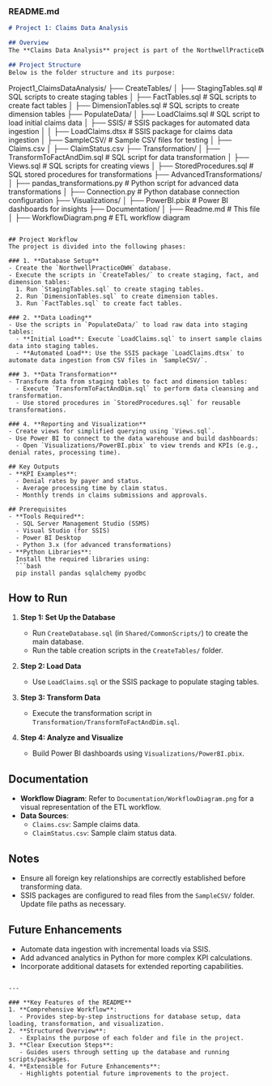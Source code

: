 ### **README.md**

```markdown
# Project 1: Claims Data Analysis

## Overview
The **Claims Data Analysis** project is part of the NorthwellPracticeDWH initiative. This project aims to process and analyze healthcare claims data to generate insights such as trends, processing times, and denial rates. It involves creating a star schema-based data warehouse, loading raw data, transforming it, and building visualizations using Power BI.

## Project Structure
Below is the folder structure and its purpose:

```
Project1_ClaimsDataAnalysis/
├── CreateTables/
│   ├── StagingTables.sql         # SQL scripts to create staging tables
│   ├── FactTables.sql            # SQL scripts to create fact tables
│   ├── DimensionTables.sql       # SQL scripts to create dimension tables
├── PopulateData/
│   ├── LoadClaims.sql            # SQL script to load initial claims data
│   ├── SSIS/                     # SSIS packages for automated data ingestion
│   │   ├── LoadClaims.dtsx       # SSIS package for claims data ingestion
│   ├── SampleCSV/                # Sample CSV files for testing
│       ├── Claims.csv
│       ├── ClaimStatus.csv
├── Transformation/
│   ├── TransformToFactAndDim.sql # SQL script for data transformation
│   ├── Views.sql                 # SQL scripts for creating views
│   ├── StoredProcedures.sql      # SQL stored procedures for transformations
├── AdvancedTransformations/
│   ├── pandas_transformations.py # Python script for advanced data transformations
│   ├── Connection.py             # Python database connection configuration
├── Visualizations/
│   ├── PowerBI.pbix              # Power BI dashboards for insights
├── Documentation/
│   ├── Readme.md                 # This file
│   ├── WorkflowDiagram.png       # ETL workflow diagram
```

## Project Workflow
The project is divided into the following phases:

### 1. **Database Setup**
- Create the `NorthwellPracticeDWH` database.
- Execute the scripts in `CreateTables/` to create staging, fact, and dimension tables:
  1. Run `StagingTables.sql` to create staging tables.
  2. Run `DimensionTables.sql` to create dimension tables.
  3. Run `FactTables.sql` to create fact tables.

### 2. **Data Loading**
- Use the scripts in `PopulateData/` to load raw data into staging tables:
  - **Initial Load**: Execute `LoadClaims.sql` to insert sample claims data into staging tables.
  - **Automated Load**: Use the SSIS package `LoadClaims.dtsx` to automate data ingestion from CSV files in `SampleCSV/`.

### 3. **Data Transformation**
- Transform data from staging tables to fact and dimension tables:
  - Execute `TransformToFactAndDim.sql` to perform data cleansing and transformation.
  - Use stored procedures in `StoredProcedures.sql` for reusable transformations.

### 4. **Reporting and Visualization**
- Create views for simplified querying using `Views.sql`.
- Use Power BI to connect to the data warehouse and build dashboards:
  - Open `Visualizations/PowerBI.pbix` to view trends and KPIs (e.g., denial rates, processing time).

## Key Outputs
- **KPI Examples**:
  - Denial rates by payer and status.
  - Average processing time by claim status.
  - Monthly trends in claims submissions and approvals.

## Prerequisites
- **Tools Required**:
  - SQL Server Management Studio (SSMS)
  - Visual Studio (for SSIS)
  - Power BI Desktop
  - Python 3.x (for advanced transformations)
- **Python Libraries**:
  Install the required libraries using:
  ```bash
  pip install pandas sqlalchemy pyodbc
  ```

## How to Run
1. **Step 1: Set Up the Database**
   - Run `CreateDatabase.sql` (in `Shared/CommonScripts/`) to create the main database.
   - Run the table creation scripts in the `CreateTables/` folder.

2. **Step 2: Load Data**
   - Use `LoadClaims.sql` or the SSIS package to populate staging tables.

3. **Step 3: Transform Data**
   - Execute the transformation script in `Transformation/TransformToFactAndDim.sql`.

4. **Step 4: Analyze and Visualize**
   - Build Power BI dashboards using `Visualizations/PowerBI.pbix`.

## Documentation
- **Workflow Diagram**: Refer to `Documentation/WorkflowDiagram.png` for a visual representation of the ETL workflow.
- **Data Sources**:
  - `Claims.csv`: Sample claims data.
  - `ClaimStatus.csv`: Sample claim status data.

## Notes
- Ensure all foreign key relationships are correctly established before transforming data.
- SSIS packages are configured to read files from the `SampleCSV/` folder. Update file paths as necessary.

## Future Enhancements
- Automate data ingestion with incremental loads via SSIS.
- Add advanced analytics in Python for more complex KPI calculations.
- Incorporate additional datasets for extended reporting capabilities.
```

---

### **Key Features of the README**
1. **Comprehensive Workflow**:
   - Provides step-by-step instructions for database setup, data loading, transformation, and visualization.
2. **Structured Overview**:
   - Explains the purpose of each folder and file in the project.
3. **Clear Execution Steps**:
   - Guides users through setting up the database and running scripts/packages.
4. **Extensible for Future Enhancements**:
   - Highlights potential future improvements to the project.

